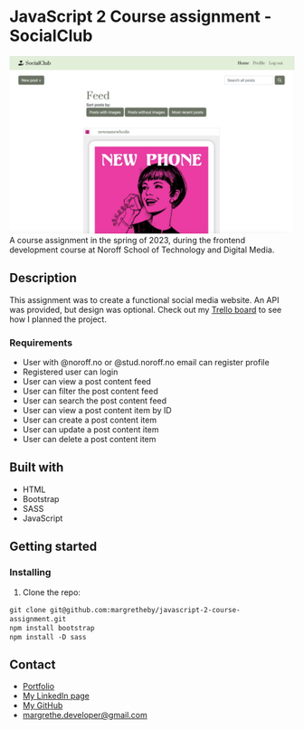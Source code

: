 # JavaScript 2 Course assignment - SocialClub

<img src="https://github.com/margretheby/javascript-2-course-assignment/blob/main/social-club-scr.png" alt="Screenshot of the SocialClub website on desktop">
A course assignment in the spring of 2023, during the frontend development course at Noroff School of Technology and Digital Media.

## Description
This assignment was to create a functional social media website. An API was provided, but design was optional.
Check out my <a href="https://trello.com/b/kTpIAAwy/work-process">Trello board</a> to see how I planned the project. 
### Requirements
- User with @noroff.no or @stud.noroff.no email can register profile
- Registered user can login
- User can view a post content feed
- User can filter the post content feed
- User can search the post content feed
- User can view a post content item by ID
- User can create a post content item
- User can update a post content item
- User can delete a post content item

## Built with
- HTML
- Bootstrap
- SASS
- JavaScript

## Getting started
### Installing
1. Clone the repo:

``` 
git clone git@github.com:margretheby/javascript-2-course-assignment.git
npm install bootstrap
npm install -D sass
```

## Contact
- <a href="https://mby-portfolio.netlify.app">Portfolio</a>
- <a href="https://www.linkedin.com/in/margrethe-by-6abb98226/">My LinkedIn page</a>
- <a href="https://github.com/margretheby">My GitHub</a>
- <a href="mailto:margrethe.developer@gmail.com">margrethe.developer@gmail.com</a>
